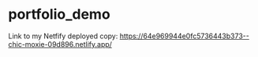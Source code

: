 # portfolio_demo

Link to my Netfify deployed copy: https://64e969944e0fc5736443b373--chic-moxie-09d896.netlify.app/
